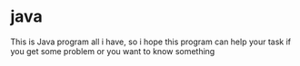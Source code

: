 # java
This is Java program all i have, so i hope this program can help your task if you get some problem or you want to know something
